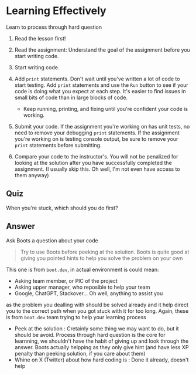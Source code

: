 # Learning Effectively

Learn to process through hard question

1. Read the lesson first!
1. Read the assignment: Understand the goal of the assignment before you start writing code.
1. Start writing code.
1. Add `print` statements. Don't wait until you've written a lot of code to start testing. Add `print` statements and use the `Run` button to see if your code is doing what you expect at each step. It's easier to find issues in small bits of code than in large blocks of code.

   - Keep running, printing, and fixing until you're confident your code is working.

1. Submit your code. If the assignment you're working on has unit tests, no need to remove your debugging `print` statements. If the assignment you're working on is testing console output, be sure to remove your `print` statements before submitting.
1. Compare your code to the instructor's. You will not be penalized for looking at the solution after you have successfully completed the assignment. (I usually skip this. Oh well, I'm not even have access to them anyway)

## Quiz

When you're stuck, which should you do first?

## Answer

Ask Boots a question about your code

> Try to use Boots before peeking at the solution. Boots is quite good at giving you pointed hints to help you solve the problem on your own

This one is from `boot.dev`, in actual environment is could mean:

- Asking team member, or PIC of the project
- Asking upper manager, who reposible to help your team
- Google, ChatGPT, Stackover... Oh well, anything to assist you

as the problem you dealling with should be solved already and it help direct you to the correct path when you got stuck with it for too long. Again, these is from `boot.dev` team trying to help your learning process

- Peek at the solution : Cretainly some thing we may want to do, but it should be avoid. Process through hard question is the core for learnning, we shouldn't have the habit of giving up and look through the answer. Boots actually helpping as they only give hint (and have less XP penalty than peeking solution, if you care about them)
- Whine on X (Twitter) about how hard coding is : Done it already, doesn't help
